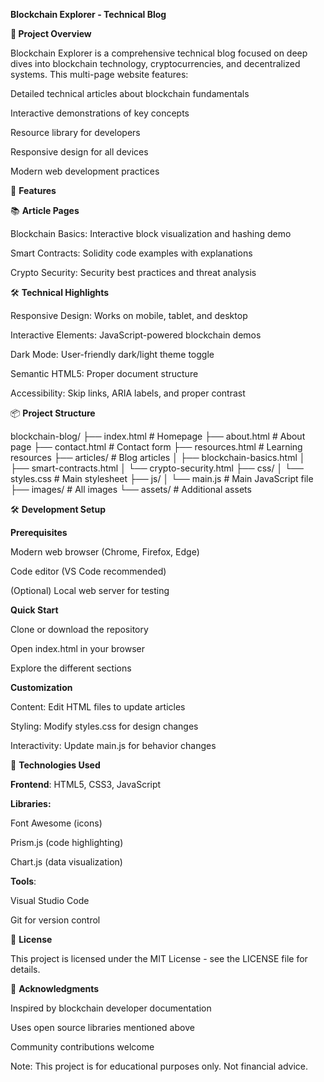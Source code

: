 **Blockchain Explorer - Technical Blog**

**📝 Project Overview**

Blockchain Explorer is a comprehensive technical blog focused on deep dives into blockchain technology, cryptocurrencies, and decentralized systems. This multi-page website features:

Detailed technical articles about blockchain fundamentals

Interactive demonstrations of key concepts

Resource library for developers

Responsive design for all devices

Modern web development practices

🚀 **Features**

📚 **Article Pages**

Blockchain Basics: Interactive block visualization and hashing demo

Smart Contracts: Solidity code examples with explanations

Crypto Security: Security best practices and threat analysis



🛠 **Technical Highlights**

Responsive Design: Works on mobile, tablet, and desktop

Interactive Elements: JavaScript-powered blockchain demos

Dark Mode: User-friendly dark/light theme toggle

Semantic HTML5: Proper document structure

Accessibility: Skip links, ARIA labels, and proper contrast



📦 **Project Structure**

blockchain-blog/
├── index.html              # Homepage
├── about.html              # About page
├── contact.html            # Contact form
├── resources.html          # Learning resources
├── articles/               # Blog articles
│   ├── blockchain-basics.html
│   ├── smart-contracts.html
│   └── crypto-security.html
├── css/
│   └── styles.css          # Main stylesheet
├── js/
│   └── main.js             # Main JavaScript file
├── images/                 # All images
└── assets/                 # Additional assets







🛠 **Development Setup**


**Prerequisites**

Modern web browser (Chrome, Firefox, Edge)

Code editor (VS Code recommended)

(Optional) Local web server for testing


**Quick Start**

Clone or download the repository

Open index.html in your browser

Explore the different sections


**Customization**

Content: Edit HTML files to update articles

Styling: Modify styles.css for design changes

Interactivity: Update main.js for behavior changes



🧰 **Technologies Used**

**Frontend**: HTML5, CSS3, JavaScript

 **Libraries:**

Font Awesome (icons)

Prism.js (code highlighting)

Chart.js (data visualization)


**Tools**:

Visual Studio Code

Git for version control


📜 **License**

This project is licensed under the MIT License - see the LICENSE file for details.



🙏 **Acknowledgments**

Inspired by blockchain developer documentation

Uses open source libraries mentioned above

Community contributions welcome

Note: This project is for educational purposes only. Not financial advice.
